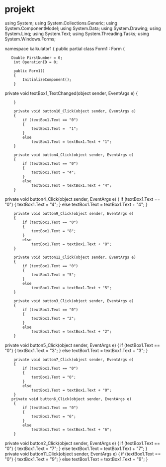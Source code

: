 # projekt
using System;
using System.Collections.Generic;
using System.ComponentModel;
using System.Data;
using System.Drawing;
using System.Linq;
using System.Text;
using System.Threading.Tasks;
using System.Windows.Forms;

namespace kalkulator1
{
    public partial class Form1 : Form
    {

       Double FirstNumber = 0;
        int OperationID = 0;

        public Form1()
        {
            InitializeComponent();
        }
private void textBox1_TextChanged(object sender, EventArgs e)
        {

        }

        private void button10_Click(object sender, EventArgs e)
        {
            if (textBox1.Text == "0")
            {
                textBox1.Text =  "1";
            }
            else
                textBox1.Text = textBox1.Text + "1";
        }

        private void button4_Click(object sender, EventArgs e)
        {
            if (textBox1.Text == "0")
            {
                textBox1.Text = "4";
            }
            else
                textBox1.Text = textBox1.Text + "4";
        }
   private void button4_Click(object sender, EventArgs e)
        {
            if (textBox1.Text == "0")
            {
                textBox1.Text = "4";
            }
            else
                textBox1.Text = textBox1.Text + "4";
        }

        private void button9_Click(object sender, EventArgs e)
        {
            if (textBox1.Text == "0")
            {
                textBox1.Text = "8";
            }
            else
                textBox1.Text = textBox1.Text + "8";
        }

        private void button12_Click(object sender, EventArgs e)
        {
            if (textBox1.Text == "0")
            {
                textBox1.Text = "5";
            }
            else
                textBox1.Text = textBox1.Text + "5";
        }

        private void button3_Click(object sender, EventArgs e)
        {
            if (textBox1.Text == "0")
            {
                textBox1.Text = "2";
            }
            else
                textBox1.Text = textBox1.Text + "2";
        }
private void button5_Click(object sender, EventArgs e)
        {
            if (textBox1.Text == "0")
            {
                textBox1.Text = "3";
            }
            else
                textBox1.Text = textBox1.Text + "3";
        }

        private void button7_Click(object sender, EventArgs e)
        {
            if (textBox1.Text == "0")
            {
                textBox1.Text = "0";
            }
            else
                textBox1.Text = textBox1.Text + "0";
        }
       private void button6_Click(object sender, EventArgs e)
        {
            if (textBox1.Text == "0")
            {
                textBox1.Text = "6";
            }
            else
                textBox1.Text = textBox1.Text + "6";
        }
  private void button2_Click(object sender, EventArgs e)
        {
            if (textBox1.Text == "0")
            {
                textBox1.Text = "7";
            }
            else
                textBox1.Text = textBox1.Text + "7";
        }
   private void button11_Click(object sender, EventArgs e)
        {
            if (textBox1.Text == "0")
            {
                textBox1.Text = "9";
            }
            else
                textBox1.Text = textBox1.Text + "9";
        }
